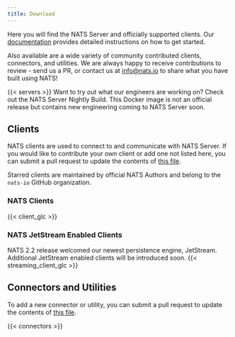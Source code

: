 ```yaml
---
title: Download
---
```


Here you will find the NATS Server and officially supported clients. Our [documentation](https://docs.nats.io) provides detailed instructions on how to get started.

Also available are a wide variety of community contributed clients, connectors, and utilities. We are always happy to receive contributions to review - send us a PR, or contact us at [info@nats.io](mailto:info@nats.io) to share what you have built using NATS!

{{< servers >}}
Want to try out what our engineers are working on? Check out the NATS Server Nightly Build. This Docker image is not an official release but contains new engineering coming to NATS Server soon.
## Clients
NATS clients are used to connect to and communicate with NATS Server. If you would like to contribute your own client or add one not listed here,  you can submit a pull request to update the contents of [this file](https://github.com/nats-io/nats-site/blob/main/data/language.toml).

Starred <span><i class="fas fa-star fa-xs fa-star-blue"></i></span> clients are maintained by official NATS Authors and belong to the `nats-io` GitHub organization.

### NATS Clients
{{< client_glc >}}

### NATS JetStream Enabled Clients

NATS 2.2 release welcomed our newest persistence engine, JetStream. Additional JetStream enabled clients will be introduced soon. 
{{< streaming_client_glc >}}

## Connectors and Utilities

To add a new connector or utility, you can submit a pull request to update the contents of [this file](https://github.com/nats-io/nats-site/blob/main/data/addons.toml).

{{< connectors >}}

